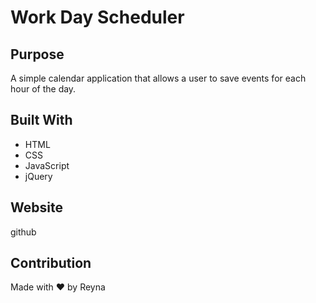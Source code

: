 # Work Day Scheduler

## Purpose
A simple calendar application that allows a user to save events for each hour of the day.

## Built With
* HTML
* CSS
* JavaScript
* jQuery

## Website

github

## Contribution
Made with ❤️ by Reyna 
